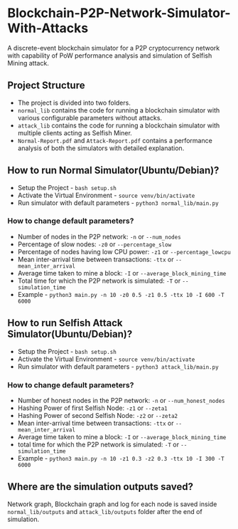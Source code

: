 # Blockchain-P2P-Network-Simulator-With-Attacks
A discrete-event blockchain simulator for a P2P cryptocurrency network with capability of PoW performance analysis and simulation of Selfish Mining attack.

## Project Structure
* The project is divided into two folders.
* `normal_lib` contains the code for running a blockchain simulator with various configurable parameters without attacks.
* `attack_lib` contains the code for running a blockchain simulator with multiple clients acting as Selfish Miner.
* `Normal-Report.pdf` and `Attack-Report.pdf` contains a performance analysis of both the simulators with detailed explanation.

## How to run Normal Simulator(Ubuntu/Debian)?
* Setup the Project - `bash setup.sh`
* Activate the Virtual Environment - `source venv/bin/activate`
* Run simulator with default parameters - `python3 normal_lib/main.py`
### How to change default parameters?
* Number of nodes in the P2P network: `-n` or `--num_nodes`
* Percentage of slow nodes: `-z0` or `--percentage_slow`
* Percentage of nodes having low CPU power: `-z1` or `--percentage_lowcpu`
* Mean inter-arrival time between transactions: `-ttx` or `--mean_inter_arrival`
* Average time taken to mine a block: `-I` or `--average_block_mining_time`
* Total time for which the P2P network is simulated: `-T` or `--simulation_time`
* Example - `python3 main.py -n 10 -z0 0.5 -z1 0.5 -ttx 10 -I 600 -T 6000`

## How to run Selfish Attack Simulator(Ubuntu/Debian)?
* Setup the Project - `bash setup.sh`
* Activate the Virtual Environment - `source venv/bin/activate`
* Run simulator with default parameters - `python3 attack_lib/main.py`
### How to change default parameters?
* Number of honest nodes in the P2P network: `-n` or `--num_honest_nodes`
* Hashing Power of first Selfish Node: `-z1` or `--zeta1`
* Hashing Power of second Selfish Node: `-z2` or `--zeta2`
* Mean inter-arrival time between transactions: `-ttx` or `--mean_inter_arrival`
* Average time taken to mine a block: `-I` or `--average_block_mining_time`
* total time for which the P2P network is simulated: `-T` or `--simulation_time`
* Example - `python3 main.py -n 10 -z1 0.3 -z2 0.3 -ttx 10 -I 300 -T 6000`

## Where are the simulation outputs saved?
Network graph, Blockchain graph and log for each node is saved inside `normal_lib/outputs` and `attack_lib/outputs` folder after the end of simulation.
